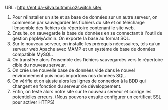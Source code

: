 URL : http://ent.da-silva.butmmi.o2switch.site/

1. Pour réinstaller un site et sa base de données sur un autre serveur, on commence par sauvegarder les fichiers du site et on télécharge l’ensemble des fichiers du répertoire contenant le site web.
2. Ensuite, on sauvegarde la base de données en se connectant à l'outil de gestion phpMyAdmin. On exporte la base au format SQL.
3. Sur le nouveau serveur, on installe les prérequis nécessaires, tels qu’un serveur web Apache avec MAMP et un système de base de données compatible MySQL.
4. On transfère alors l’ensemble des fichiers sauvegardés vers le répertoire cible du nouveau serveur.
5. On crée une nouvelle base de données vide dans le nouvel environnement puis nous importons nos données SQL.
6. On vérifie et on ajuste alors les lignes de connexion à la BDD qui changent en fonction du serveur de développement.
7. Enfin, on teste alors notre site sur le nouveau serveur et corrige les potentielles erreurs. (Nous pouvons ensuite configurer un certificat SSL pour activer HTTPS)
